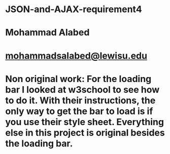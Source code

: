 # JSON-and-AJAX-requirement4
# Mohammad Alabed
# mohammadsalabed@lewisu.edu

# Non original work: For the loading bar I looked at w3school to see how to do it. With their instructions, the only way to get the bar to load is if you use their style sheet. Everything else in this project is original besides the loading bar.